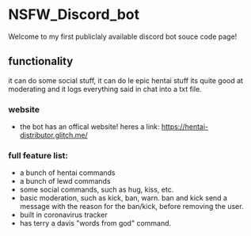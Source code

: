 # NSFW_Discord_bot
Welcome to my first publiclaly available discord bot souce code page!
 
## functionality 
 
it can do some social stuff,
it can do le epic hentai stuff
its quite good at moderating
and it logs everything said in  chat into a txt file.

### website
- the bot has an offical website! heres a link: https://hentai-distributor.glitch.me/


### full feature list:
- a bunch of hentai commands
- a bunch of lewd commands
- some social commands, such as hug, kiss, etc. 
- basic moderation, such as kick, ban, warn. ban and kick send a message with the reason for the ban/kick, before removing the user.
- built in coronavirus tracker
- has terry a davis "words from god" command.
